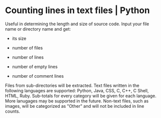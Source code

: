 # Counting lines in text files | Python
Useful in determining the length and size of source code. Input your file name or directory name and get:

- its size

- number of files

- number of lines

- number of empty lines

- number of comment lines

Files from sub-directories will be extracted.
Text files written in the following languages are supported: Python, Java, CSS, C, C++, C Shell, HTML, Ruby. Sub-totals for every category will be given for each language. More lanugages may be supported in the future.
Non-text files, such as images, will be categorized as "Other" and will not be included in line counts.  


